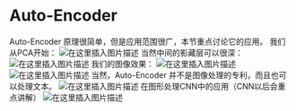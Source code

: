 ﻿# Auto-Encoder
Auto-Encoder 原理很简单，但是应用范围很广，本节重点讨论它的应用。
我们从PCA开始：
![在这里插入图片描述](https://img-blog.csdn.net/20181006105302877?watermark/2/text/aHR0cHM6Ly9ibG9nLmNzZG4ubmV0L2R1a3VrdTUwMzg=/font/5a6L5L2T/fontsize/400/fill/I0JBQkFCMA==/dissolve/70)
当然中间的影藏层可以很深：
![在这里插入图片描述](https://img-blog.csdn.net/20181006105418371?watermark/2/text/aHR0cHM6Ly9ibG9nLmNzZG4ubmV0L2R1a3VrdTUwMzg=/font/5a6L5L2T/fontsize/400/fill/I0JBQkFCMA==/dissolve/70)
我们的图像效果：
![在这里插入图片描述](https://img-blog.csdn.net/20181006105515606?watermark/2/text/aHR0cHM6Ly9ibG9nLmNzZG4ubmV0L2R1a3VrdTUwMzg=/font/5a6L5L2T/fontsize/400/fill/I0JBQkFCMA==/dissolve/70)
![在这里插入图片描述](https://img-blog.csdn.net/20181006105534790?watermark/2/text/aHR0cHM6Ly9ibG9nLmNzZG4ubmV0L2R1a3VrdTUwMzg=/font/5a6L5L2T/fontsize/400/fill/I0JBQkFCMA==/dissolve/70)
当然，Auto-Encoder 并不是图像处理的专利，而且也可以处理文本。
![在这里插入图片描述](https://img-blog.csdn.net/20181006105736963?watermark/2/text/aHR0cHM6Ly9ibG9nLmNzZG4ubmV0L2R1a3VrdTUwMzg=/font/5a6L5L2T/fontsize/400/fill/I0JBQkFCMA==/dissolve/70)
在图形处理CNN中的应用（CNN以后会重点讲解）
![在这里插入图片描述](https://img-blog.csdn.net/20181006110015800?watermark/2/text/aHR0cHM6Ly9ibG9nLmNzZG4ubmV0L2R1a3VrdTUwMzg=/font/5a6L5L2T/fontsize/400/fill/I0JBQkFCMA==/dissolve/70)
